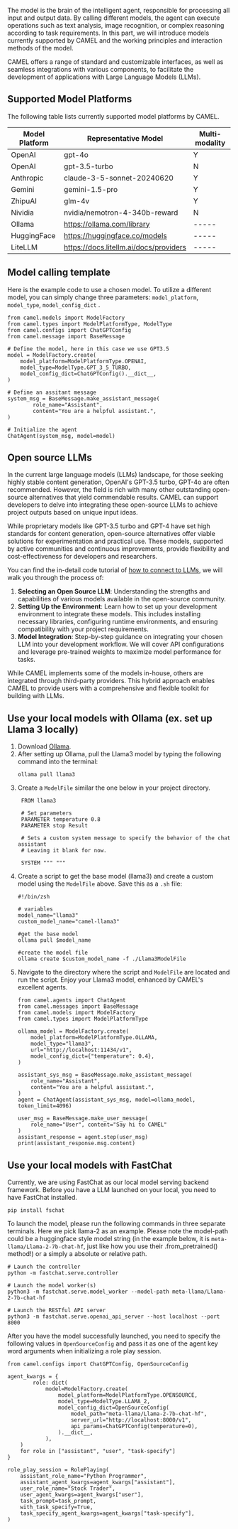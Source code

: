 The model is the brain of the intelligent agent, responsible for processing all input and output data. By calling different models, the agent can execute operations such as text analysis, image recognition, or complex reasoning according to task requirements. In this part, we will introduce models currently supported by CAMEL and the working principles and interaction methods of the model.

CAMEL offers a range of standard and customizable interfaces, as well as seamless integrations with various components, to facilitate the development of applications with Large Language Models (LLMs).

## Supported Model Platforms

The following table lists currently supported model platforms by CAMEL.

| Model Platform | Representative Model| Multi-modality |
| ----- | ----- | ----- |
| OpenAI | gpt-4o | Y |
| OpenAI | gpt-3.5-turbo | N |
| Anthropic | claude-3-5-sonnet-20240620 | Y |
| Gemini | gemini-1.5-pro | Y |
| ZhipuAI | glm-4v | Y |
| Nividia | nvidia/nemotron-4-340b-reward | N |
| Ollama | https://ollama.com/library | ----- |
| HuggingFace | https://huggingface.co/models | ----- |
| LiteLLM | https://docs.litellm.ai/docs/providers | ----- |

## Model calling template

Here is the example code to use a chosen model. To utilize a different model, you can simply change three parameters: `model_platform`, `model_type`, `model_config_dict` .

```
from camel.models import ModelFactory
from camel.types import ModelPlatformType, ModelType
from camel.configs import ChatGPTConfig
from camel.message import BaseMessage

# Define the model, here in this case we use GPT3.5
model = ModelFactory.create(
    model_platform=ModelPlatformType.OPENAI,
    model_type=ModelType.GPT_3_5_TURBO,
    model_config_dict=ChatGPTConfig().__dict__,
)

# Define an assitant message
system_msg = BaseMessage.make_assistant_message(
        role_name="Assistant",
        content="You are a helpful assistant.",
)

# Initialize the agent
ChatAgent(system_msg, model=model)
```

## Open source LLMs
In the current large language models (LLMs) landscape, for those seeking highly stable content generation, OpenAI's GPT-3.5 turbo,  GPT-4o are often recommended. However, the field is rich with many other outstanding open-source alternatives that  yield commendable results. CAMEL can support developers to delve into integrating these open-source LLMs to achieve project outputs based on unique input ideas.

While proprietary models like GPT-3.5 turbo and GPT-4 have set high standards for content generation, open-source alternatives offer viable solutions for experimentation and practical use. These models, supported by active communities and continuous improvements, provide flexibility and cost-effectiveness for developers and researchers.

You can find the in-detail code tutorial of [how to connect to LLMs](https://www.notion.so/User-Service-Agent-Discord-auto-posting-to-be-confirmed-by-Backend-team-006ee7e719a5448faa0f5987d17273e9?pvs=21), we will walk you through the process of:

1. **Selecting an Open Source LLM**: Understanding the strengths and capabilities of various models available in the open-source community. 
2. **Setting Up the Environment**: Learn how to set up your development environment to integrate these models. This includes installing necessary libraries, configuring runtime environments, and ensuring compatibility with your project requirements.
3. **Model Integration**: Step-by-step guidance on integrating your chosen LLM into your development workflow. We will cover API configurations and leverage pre-trained weights to maximize model performance for tasks.

While CAMEL implements some of the models in-house, others are integrated through third-party providers. This hybrid approach enables CAMEL to provide users with a comprehensive and flexible toolkit for building with LLMs.


## Use your local models with Ollama (ex. set up Llama 3 locally)

1. Download [Ollama](https://ollama.com/download).
2. After setting up Ollama, pull the Llama3 model by typing the following command into the terminal:
   ```
   ollama pull llama3
   ```
3. Create a `ModelFile` similar the one below in your project directory.
   ```
    FROM llama3

    # Set parameters
    PARAMETER temperature 0.8
    PARAMETER stop Result

    # Sets a custom system message to specify the behavior of the chat assistant
    # Leaving it blank for now.

    SYSTEM """ """
    ```
4. Create a script to get the base model (llama3) and create a custom model using the `ModelFile` above. Save this as a `.sh` file:
    ```
    #!/bin/zsh
    
    # variables
    model_name="llama3"
    custom_model_name="camel-llama3"
    
    #get the base model
    ollama pull $model_name
    
    #create the model file
    ollama create $custom_model_name -f ./Llama3ModelFile
    ```
5. Navigate to the directory where the script and `ModelFile` are located and run the script. Enjoy your Llama3 model, enhanced by CAMEL's excellent agents.
    ```
    from camel.agents import ChatAgent
    from camel.messages import BaseMessage
    from camel.models import ModelFactory
    from camel.types import ModelPlatformType
    
    ollama_model = ModelFactory.create(
        model_platform=ModelPlatformType.OLLAMA,
        model_type="llama3",
        url="http://localhost:11434/v1",
        model_config_dict={"temperature": 0.4},
    )
    
    assistant_sys_msg = BaseMessage.make_assistant_message(
        role_name="Assistant",
        content="You are a helpful assistant.",
    )
    agent = ChatAgent(assistant_sys_msg, model=ollama_model, token_limit=4096)
    
    user_msg = BaseMessage.make_user_message(
        role_name="User", content="Say hi to CAMEL"
    )
    assistant_response = agent.step(user_msg)
    print(assistant_response.msg.content)
    ```

## Use your local models with FastChat

Currently, we are using FastChat as our local model serving backend framework. Before you have a LLM launched on your local, you need to have FastChat installed.
```
pip install fschat
```

To launch the model, please run the following commands in three separate terminals. Here we pick llama-2 as an example. Please note the model-path could be a huggingface style model string (in the example below, it is `meta-llama/Llama-2-7b-chat-hf`, just like how you use their .from_pretrained() method!) or a simply a absolute or relative path. 
```
# Launch the controller
python -m fastchat.serve.controller

# Launch the model worker(s)
python3 -m fastchat.serve.model_worker --model-path meta-llama/Llama-2-7b-chat-hf

# Launch the RESTful API server
python3 -m fastchat.serve.openai_api_server --host localhost --port 8000
```

After you have the model successfully launched, you need to specify the following values in `OpenSourceConfig`  and pass it as one of the agent key word arguments when initializing a role play session.
```
from camel.configs import ChatGPTConfig, OpenSourceConfig

agent_kwargs = {
        role: dict(
            model=ModelFactory.create(
                model_platform=ModelPlatformType.OPENSOURCE,
                model_type=ModelType.LLAMA_2,
                model_config_dict=OpenSourceConfig(
                    model_path="meta-llama/Llama-2-7b-chat-hf",
                    server_url="http://localhost:8000/v1",
                    api_params=ChatGPTConfig(temperature=0),
                ).__dict__,
            ),
    )
    for role in ["assistant", "user", "task-specify"]
}

role_play_session = RolePlaying(
    assistant_role_name="Python Programmer",
    assistant_agent_kwargs=agent_kwargs["assistant"],
    user_role_name="Stock Trader",
    user_agent_kwargs=agent_kwargs["user"],
    task_prompt=task_prompt,
    with_task_specify=True,
    task_specify_agent_kwargs=agent_kwargs["task-specify"],
)
```
